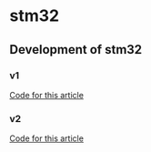 # stm32
## Development of stm32
### v1
[Code for this article](https://qiita.com/mitazet/items/59f953ecfaadd3092e08)
### v2
[Code for this article](https://qiita.com/mitazet/items/002e103380ee318c6ee2)
